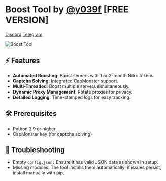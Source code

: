 # Boost Tool by [@y039f](https://github.com/y039f) [FREE VERSION]

[Discord](https://discord.gg/JWMnQ5ZH)
[Telegram](https://t.me/pasjonatyk)

![Boost Tool](https://cdn.discordapp.com/attachments/1277310365574631484/1283191508425510973/image.png?ex=66e218b8&is=66e0c738&hm=d40ca57cf8ff9d9c27b15b788e58ab341dbb96834e4c1b4b330930d45c47c3d1&)

## ⚡ Features
- **Automated Boosting**: Boost servers with 1 or 3-month Nitro tokens.
- **Captcha Solving**: Integrated CapMonster support.
- **Multi-Threaded**: Boost multiple servers simultaneously.
- **Dynamic Proxy Management**: Rotate proxies for privacy.
- **Detailed Logging**: Time-stamped logs for easy tracking.

## 🛠️ Prerequisites
- Python 3.9 or higher
- CapMonster key (for captcha solving)

## 🐛 Troubleshooting
- Empty `config.json:` Ensure it has valid JSON data as shown in setup.
- Missing modules: The tool installs them automatically; if issues persist, install manually with pip.

